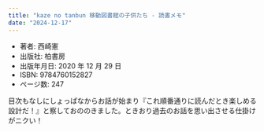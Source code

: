 ```yaml
---
title: "kaze no tanbun 移動図書館の子供たち - 読書メモ"
date: "2024-12-17"
---
```

- 著者: 西崎憲
- 出版社: 柏書房
- 出版年月日: 2020 年 12 月 29 日
- ISBN: 9784760152827
- ページ数: 247

目次もなしにしょっぱなからお話が始まり『これ順番通りに読んだとき楽しめる設計だ！』と察しておののきました。ときおり過去のお話を思い出させる仕掛けがニクい！